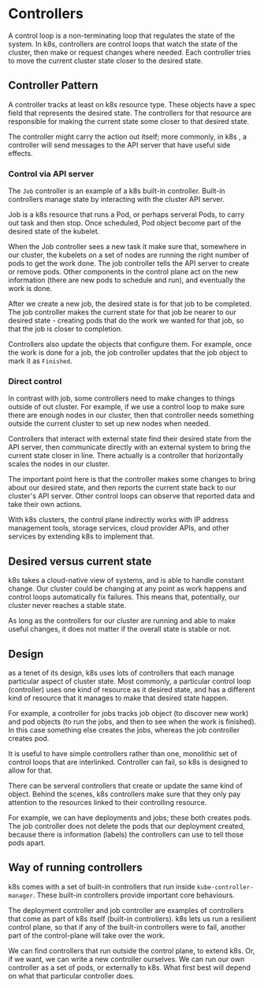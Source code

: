 # Controllers

A control loop is a non-terminating loop that regulates the state of the system.
In k8s, controllers are control loops that watch the state of the cluster, then
make or request changes where needed. Each controller tries to move the current
cluster state closer to the desired state.

## Controller Pattern

A controller tracks at least on k8s resource type. These objects have a spec
field that represents the desired state. The controllers for that resource are
responsible for making the current state some closer to that desired state.

The controller might carry the action out itself; more commonly, in k8s , a
controller will send messages to the API server that have useful side effects.

### Control via API server

The `Job` controller is an example of a k8s built-in controller. Built-in
controllers manage state by interacting with the cluster API server.

Job is a k8s resource that runs a Pod, or perhaps serveral Pods, to carry out
task and then stop. Once scheduled, Pod object become part of the desired state
of the kubelet.

When the Job controller sees a new task it make sure that, somewhere in our
cluster, the kubelets on a set of nodes are running the right number of pods to
get the work done. The job controller tells the API server to create or remove
pods. Other components in the control plane act on the new information (there
are new pods to schedule and run), and eventually the work is done.

After we create a new job, the desired state is for that job to be completed.
The job controller makes the current state for that job be nearer to our desired
state - creating pods that do the work we wanted for that job, so that the job
is closer to completion.

Controllers also update the objects that configure them. For example, once the
work is done for a job, the job controller updates that the job object to mark
it as `Finished`.

### Direct control

In contrast with job, some controllers need to make changes to things outside of
out cluster. For example, if we use a control loop to make sure there are enough
nodes in our cluster, then that controller needs something outside the current
cluster to set up new nodes when needed.

Controllers that interact with external state find their desired state from the
API server, then communicate directly with an external system to bring the
current state closer in line. There actually is a controller that horizontally
scales the nodes in our cluster.

The important point here is that the controller makes some changes to bring
about our desired state, and then reports the current state back to our
cluster's API server. Other control loops can observe that reported data and
take their own actions.

With k8s clusters, the control plane indirectly works with IP address management
tools, storage services, cloud provider APIs, and other services by extending
k8s to implement that.

## Desired versus current state

k8s takes a cloud-native view of systems, and is able to handle constant change.
Our cluster could be changing at any point as work happens and control loops
automatically fix failures. This means that, potentially, our cluster never
reaches a stable state.

As long as the controllers for our cluster are running and able to make useful
changes, it does not matter if the overall state is stable or not.

## Design 

as a tenet of its design, k8s uses lots of controllers that each manage
particular aspect of cluster state. Most commonly, a particular control loop
(controller) uses one kind of resource as it desired state, and has a different
kind of resource that it manages to make that desired state happen.

For example, a controller for jobs tracks job object (to discover new work) and
pod objects (to run the jobs, and then to see when the work is finished). In
this case something else creates the jobs, whereas the job controller creates
pod.

It is useful to have simple controllers rather than one, monolithic set of
control loops that are interlinked. Controller can fail, so k8s is designed to
allow for that.

There can be serveral controllers that create or update the same kind of object.
Behind the scenes, k8s controllers make sure that they only pay attention to the
resources linked to their controlling resource.

For example, we can have deployments and jobs; these both creates pods. The job
controller does not delete the pods that our deployment created, because there
is information (labels) the controllers can use to tell those pods apart.

## Way of running controllers

k8s comes with a set of built-in controllers that run inside
`kube-controller-manager`. These built-in controllers provide important core
behaviours. 

The deployment controller and job controller are examples of controllers that
come as part of k8s itself (built-in controllers). k8s lets us run a resilient
control plane, so that if any of the built-in controllers were to fail, another
part of the control-plane will take over the work.

We can find controllers that run outside the control plane, to extend k8s. Or,
if we want, we can write a new controller ourselves. We can run our own
controller as a set of pods, or externally to k8s. What first best will depend
on what that particular controller does.
